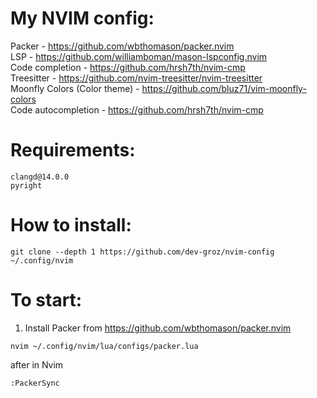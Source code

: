 # My NVIM config:

Packer - https://github.com/wbthomason/packer.nvim \
LSP - https://github.com/williamboman/mason-lspconfig.nvim \
Code completion - https://github.com/hrsh7th/nvim-cmp \
Treesitter - https://github.com/nvim-treesitter/nvim-treesitter \
Moonfly Colors (Color theme) - https://github.com/bluz71/vim-moonfly-colors \
Code autocompletion - https://github.com/hrsh7th/nvim-cmp

# Requirements:
    clangd@14.0.0
    pyright

# How to install:
```console
git clone --depth 1 https://github.com/dev-groz/nvim-config ~/.config/nvim
```

# To start:
1. Install Packer from https://github.com/wbthomason/packer.nvim

```console
nvim ~/.config/nvim/lua/configs/packer.lua
```
after in Nvim
```console
:PackerSync
```
